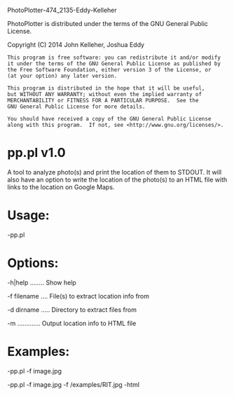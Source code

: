 PhotoPlotter-474_2135-Eddy-Kelleher

PhotoPlotter is distributed under the terms of the GNU General Public License.

Copyright (C) 2014 John Kelleher, Joshua Eddy
 
    This program is free software: you can redistribute it and/or modify
    it under the terms of the GNU General Public License as published by
    the Free Software Foundation, either version 3 of the License, or
    (at your option) any later version.
    
    This program is distributed in the hope that it will be useful,
    but WITHOUT ANY WARRANTY; without even the implied warranty of
    MERCHANTABILITY or FITNESS FOR A PARTICULAR PURPOSE.  See the
    GNU General Public License for more details.
    
    You should have received a copy of the GNU General Public License
    along with this program.  If not, see <http://www.gnu.org/licenses/>.


pp.pl v1.0
==========

A tool to analyze photo(s) and print the location of them to STDOUT. It will also have an option to write the location of the photo(s) to an HTML file with links to the location on Google Maps.

Usage:
==========

-pp.pl <options>

Options:
==========

-h|help ........ Show help

-f filename .... File(s) to extract location info from

-d dirname ..... Directory to extract files from

-m ............. Output location info to HTML file

Examples: 
==========

-pp.pl -f image.jpg

-pp.pl -f image.jpg -f /examples/RIT.jpg -html
